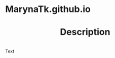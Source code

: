 # MarynaTk.github.io
<!doctype html>
<html>
<head>
<title></title>
</head>
<body>
<h1><center> <front color="#003399">Description </front></center></h1><br>
Text
</front>
</boby>
</html>
